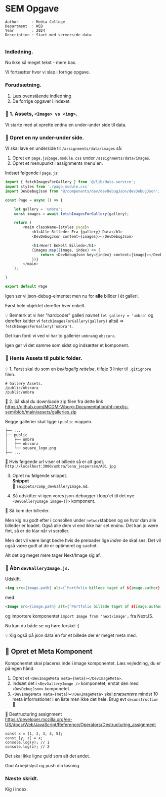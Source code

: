 # SEM Opgave

```
Author      : Media College
Department  : WEB 
Year        : 2024 
Description : Start med serverside data 
                      
```
### Indledning.

Nu ikke så meget tekst - mere bas.

Vi fortsætter hvor vi slap i forrige opgave.

### Forudsætning.

1. Læs ovenstående indledning.
2. De forrige opgaver i indexet.

### :dart: 1. Assets, `<Image> vs <img>`.

Vi starte med at oprette endnu en under-under side til data.



### :dart: Opret en ny under-under side.

Vi skal lave en underside til `/assignments/data/images` så:

1. Opret en `page.js`/`page.module.css` under `/assignments/data/images`.
2. Opret et menupunkt i assignments menu´en.

Indsæt følgende i `page.js`:

```JavaScript
import { fetchImagesForGallery } from '@/lib/data.service';
import styles from './page.module.css'
import DevDebugJson from '@/components/dev/devDebugJson/devDebugJson';

const Page = async () => {

    let gallery = 'umbra';
    const images = await fetchImagesForGallery(gallery);

    return (
        <main className={styles.page}>
            <h1>Alle Billeder Fra {gallery} Data</h1>
            <DevDebugJson content={images}></DevDebugJson>

            <h1>Hvert Enkelt Billede</h1>
            {images.map((image, index) => {
                return <DevDebugJson key={index} content={image}></DevDebugJson>
            })}
        </main>
    );

}

export default Page
```
Igen ser vi json-debug-elmentet men nu for **alle** billder i ét galleri.

Først hele objektet derefter hver enkelt.

:bulb: Bemærk at vi her "hardcoder" galleri navnet `let gallery = 'umbra'` og derefter kalder vi `fetchImagesForGallery(gallery)` altså => `fetchImagesForGallery('umbra')`.

Det kan fordi vi ved vi har to gallerier `umbra`og `obscura`.

Igen gør vi det samme som sidst og indsætter et komponent.

### :dart: Hente Assets til public folder.

:bulb: 1. Først skal du som en *beklagelig rettelse*, tilføje 3 linier til `.gitignore` filen.

```
# Gallery Assets.
/public/obscura
/public/umbra
```
:link: 2. Så skal du downloade zip filen fra dette link    
https://github.com/MCDM-Viborg-Documentation/hf-nextjs-sem/blob/main/assets/galleries.zip

Begge gallerier skal ligge i `public` mappen.

```
├── ...
├── public
│   ├── umbra              
│   ├── obscura              
│   └── square_logo.png
├── ...
```

:goal_net: Hvis følgende url viser et billede så er alt godt.   
`http://localhost:3000/umbra/lena_jespersen/A01.jpg`

3. Opret nu følgende snippet.     
**Snippet**     
:pencil: `snippets/comp_devGalleryImage.md`.

4. Så udskifter vi igen vores json-debugger i loop´et til det nye `<DevGalleryImage image={}>` komponent.

:goal_net: Så kom der billeder.

Men kig nu godt efter i consollen under `network`tabben og se hvor dan alle billeder er loadet. Også alle dem vi end ikke har set endnu. Det kan jo være fint, så er de klar når vi scroller.

Men det vil være langt bedre hvis de preloader lige *inden* de skal ses. Det vil også være godt at de er optimeret og cachet.

Alt det og meget mere tager Next/Image sig af.

### :dart: Åbn `devGalleryImage.js`.

Udskift.

```html
<img src={image.path} alt={`Portfolio billede taget af ${image.author} udstillet i falleriet ${image.gallery}`} className={styles.image} />
```

med
```html
<Image src={image.path} alt={`Portfolio billede taget af ${image.author} udstillet i halleriet ${image.gallery}`} className={styles.image} width={image.width} height={image.height} />
```

og importere komponentet `import Image from 'next/image';` fra NextJS.

Nu kan du både se og høre forskel :)

:bulb: Kig også på json data´en for et billede der er meget meta med.

## :dart: Opret et Meta Komponent

Komponentet skal placeres inde i image komponentet. Læs vejledning, du er på egen hånd.

1. Opret et `<DevImageMeta meta={meta}></DevImageMeta>`.
2. Indsæt det i `<DevGalleryImage />` komponetet, erstat den med `<DevDebugJson>` komponetet.
3. `<DevImageMeta meta={meta}></DevImageMeta>` skal *præsentere* mindst 10 meta informationer i en liste men ikke det hele. Brug evt `deconstruction` :eyes:

:link: Destructuring assignment     
https://developer.mozilla.org/en-US/docs/Web/JavaScript/Reference/Operators/Destructuring_assignment
```
const x = [1, 2, 3, 4, 5];
const [y, z] = x;
console.log(y); // 1
console.log(z); // 2
```

Det skal ikke ligne guld som alt det andet.

God Arbejdslyst og push din løsning.

### Næste skridt.

Kig i index.



